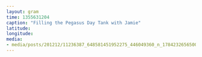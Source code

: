 ```yaml
---
layout: gram
time: 1355631204
caption: "Filling the Pegasus Day Tank with Jamie"
latitude: 
longitude: 
media:
- media/posts/201212/11236387_648581451952275_446049360_n_17842326565000351.jpg
---
```

